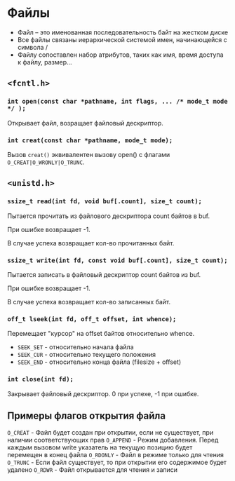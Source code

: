 # Файлы

- Файл – это именованная последовательность байт на жестком диске
- Все файлы связаны иерархической системой имен, начинающейся с символа /
- Файлу сопоставлен набор атрибутов, таких как имя, время доступа к файлу, размер...

## `<fcntl.h>`

### `int open(const char *pathname, int flags, ... /* mode_t mode */ );`

Открывает файл, возращает файловый дескриптор.

### `int creat(const char *pathname, mode_t mode);`

Вызов  `creat()`  эквивалентен вызову open()  с флагами `O_CREAT|O_WRONLY|O_TRUNC`.

## `<unistd.h>`

### `ssize_t read(int fd, void buf[.count], size_t count);`

Пытается прочитать из файлового дескриптора count байтов в buf.

При ошибке возвращает -1.

В случае успеха возвращает кол-во прочитанных байт.

### `ssize_t write(int fd, const void buf[.count], size_t count);`

Пытается записать в файловый дескриптор count байтов из buf.

При ошибке возвращает -1.

В случае успеха возвращает кол-во записанных байт.

### `off_t lseek(int fd, off_t offset, int whence);`

Перемещает "курсор" на offset байтов относительно whence.

- `SEEK_SET` - относительно начала файла
- `SEEK_CUR` - относительно текущего положения
- `SEEK_END` - относительно конца файла (filesize + offset)

### `int close(int fd);`

Закрывает файловый дескриптор. 0 при успехе, -1 при ошибке.

## Примеры флагов открытия файла

`O_CREAT` - Файл будет создан при открытии, если не существует, при наличии соответствующих прав
`O_APPEND` - Режим добавления. Перед каждым вызовом write указатель на текущую позицию будет перемещен в конец файла
`O_RDONLY` - Файл в режиме только для чтения
`O_TRUNC` - Если файл существует, то при открытии его содержимое будет удалено
`O_RDWR` - Файл открывается для чтения и записи

